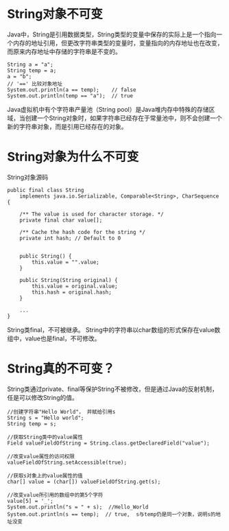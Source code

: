 # String对象不可变
Java中，String是引用数据类型，String类型的变量中保存的实际上是一个指向一个内存的地址引用，但更改字符串类型的变量时，变量指向的内存地址也在改变，而原来内存地址中存储的字符串是不变的。

```
String a = "a";
String temp = a;
a = "b";
// '==' 比较对象地址
System.out.println(a == temp);    // false
System.out.println(temp == "a");  // true
```

Java虚拟机中有个字符串产量池（String pool）是Java堆内存中特殊的存储区域，当创建一个String对象时，如果字符串已经存在于常量池中，则不会创建一个新的字符串对象，而是引用已经存在的对象。


# String对象为什么不可变
String对象源码

```
public final class String
    implements java.io.Serializable, Comparable<String>, CharSequence {

    /** The value is used for character storage. */
    private final char value[];

    /** Cache the hash code for the string */
    private int hash; // Default to 0


    public String() {
        this.value = "".value;
    }

    public String(String original) {
        this.value = original.value;
        this.hash = original.hash;
    }

    ...
}
```
String类final，不可被继承。 String中的字符串以char数组的形式保存在value数组中，value也是final，不可修改。


# String真的不可变？
String类通过private、final等保护String不被修改，但是通过Java的反射机制，任是可以修改String的值。
```
//创建字符串"Hello World"， 并赋给引用s
String s = "Hello world";
String temp = s;

//获取String类中的value属性
Field valueFieldOfString = String.class.getDeclaredField("value");

//改变value属性的访问权限
valueFieldOfString.setAccessible(true);

//获取s对象上的value属性的值
char[] value = (char[]) valueFieldOfString.get(s);

//改变value所引用的数组中的第5个字符
value[5] = '_';
System.out.println("s = " + s);  //Hello_World
System.out.println(s == temp);  // true,  s与temp仍是同一个对象，说明s的地址没变
```
